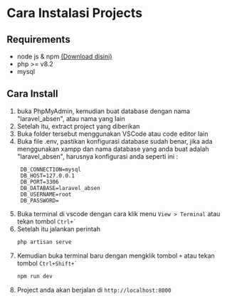 # Cara Instalasi Projects

## Requirements
- node js & npm [(Download disini)](https://nodejs.org/en)
- php >= v8.2
- mysql

## Cara Install
1. buka PhpMyAdmin, kemudian buat database dengan nama "laravel_absen", atau nama yang lain
2. Setelah itu, extract project yang diberikan
3. Buka folder tersebut menggunakan VSCode atau code editor lain
4. Buka file .env, pastikan konfigurasi database sudah benar, jika ada menggunakan xampp dan nama database yang anda buat adalah "laravel_absen", harusnya konfigurasi anda seperti ini :
   ```dotenv
    DB_CONNECTION=mysql
    DB_HOST=127.0.0.1
    DB_PORT=3306
    DB_DATABASE=laravel_absen
    DB_USERNAME=root
    DB_PASSWORD=
    ```
5. Buka terminal di vscode dengan cara klik menu `View > Terminal` atau tekan tombol `` Ctrl+` ``
6. Setelah itu jalankan perintah
   ```bash
   php artisan serve
   ```
7. Kemudian buka terminal baru dengan mengklik tombol `+` atau tekan tombol `` Ctrl+Shift+` ``
   ```bash
   npm run dev
   ```
8. Project anda akan berjalan di `http://localhost:8000`